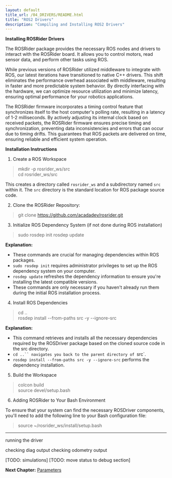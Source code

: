 ```yaml
---
layout: default
title_url: /04_DRIVERS/README.html
title: "ROS2 Drivers"
description: "Compiling and Installing ROS2 Drivers"
---
```


**Installing ROSRider Drivers**

The ROSRider package provides the necessary ROS nodes and drivers to interact with the ROSRider board. It allows you to control motors, read sensor data, and perform other tasks using ROS.

While previous versions of ROSRider utilized middleware to integrate with ROS, our latest iterations have transitioned to native C++ drivers. This shift eliminates the performance overhead associated with middleware, resulting in faster and more predictable system behavior. By directly interfacing with the hardware, we can optimize resource utilization and minimize latency, ensuring optimal performance for your robotics applications.

The ROSRider firmware incorporates a timing control feature that synchronizes itself to the host computer's polling rate, resulting in a latency of 1-2 milliseconds. By actively adjusting its internal clock based on received packets, the ROSRider firmware ensures precise timing and synchronization, preventing data inconsistencies and errors that can occur due to timing drifts. This guarantees that ROS packets are delivered on time, ensuring reliable and efficient system operation.

**Installation Instructions**

1. Create a ROS Workspace

> mkdir -p rosrider_ws/src  
> cd rosrider_ws/src  

This creates a directory called `rosrider_ws` and a subdirectory named `src` within it. The `src` directory is the standard location for ROS package source code.

2. Clone the ROSRider Repository:

> git clone https://github.com/acadadev/rosrider.git

3. Initialize ROS Dependency System (if not done during ROS installation)

> sudo rosdep init
> rosdep update

**Explanation:**

- These commands are crucial for managing dependencies within ROS packages.
- `sudo rosdep init` requires administrator privileges to set up the ROS dependency system on your computer.
- `rosdep update` refreshes the dependency information to ensure you're installing the latest compatible versions.
- These commands are only necessary if you haven't already run them during the initial ROS installation process.

4. Install ROS Dependencies

> cd ..  
> rosdep install --from-paths src -y --ignore-src

**Explanation:**

- This command retrieves and installs all the necessary dependencies required by the ROSDriver package based on the cloned source code in the src directory.
- `cd ..`` navigates you back to the parent directory of `src`.
- `rosdep install --from-paths src -y --ignore-src` performs the dependency installation.


5. Build the Workspace

> colcon build  
> source devel/setup.bash

6. Adding ROSRider to Your Bash Environment

To ensure that your system can find the necessary ROSDriver components, you'll need to add the following line to your Bash configuration file:

> source ~/rosrider_ws/install/setup.bash

---

running the driver  

checking diag output
checking odometry output  

[TODO: simulations]
[TODO: move status to debug section]

__Next Chapter:__ [Parameters](../05_PARAMETERS/README.md)
